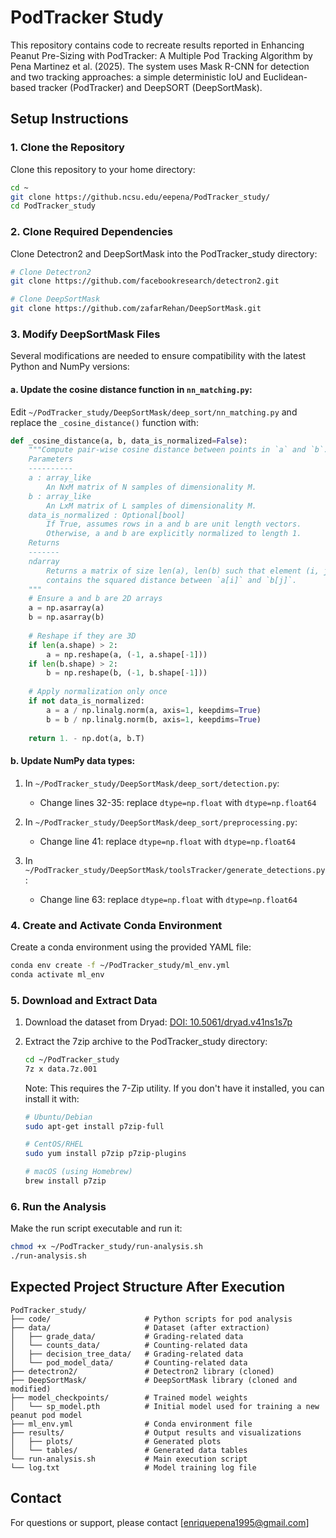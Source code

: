 # PodTracker Study

This repository contains code to recreate results reported in Enhancing Peanut Pre-Sizing with PodTracker: A Multiple Pod Tracking Algorithm by Pena Martinez et al. (2025). The system uses Mask R-CNN for detection and two tracking approaches: a simple deterministic IoU and Euclidean-based tracker (PodTracker) and DeepSORT (DeepSortMask).

## Setup Instructions

### 1. Clone the Repository

Clone this repository to your home directory:

```bash
cd ~
git clone https://github.ncsu.edu/eepena/PodTracker_study/
cd PodTracker_study
```

### 2. Clone Required Dependencies

Clone Detectron2 and DeepSortMask into the PodTracker_study directory:

```bash
# Clone Detectron2
git clone https://github.com/facebookresearch/detectron2.git

# Clone DeepSortMask
git clone https://github.com/zafarRehan/DeepSortMask.git
```

### 3. Modify DeepSortMask Files

Several modifications are needed to ensure compatibility with the latest Python and NumPy versions:

#### a. Update the cosine distance function in `nn_matching.py`:

Edit `~/PodTracker_study/DeepSortMask/deep_sort/nn_matching.py` and replace the `_cosine_distance()` function with:

```python
def _cosine_distance(a, b, data_is_normalized=False):
    """Compute pair-wise cosine distance between points in `a` and `b`.
    Parameters
    ----------
    a : array_like
        An NxM matrix of N samples of dimensionality M.
    b : array_like
        An LxM matrix of L samples of dimensionality M.
    data_is_normalized : Optional[bool]
        If True, assumes rows in a and b are unit length vectors.
        Otherwise, a and b are explicitly normalized to length 1.
    Returns
    -------
    ndarray
        Returns a matrix of size len(a), len(b) such that element (i, j)
        contains the squared distance between `a[i]` and `b[j]`.
    """
    # Ensure a and b are 2D arrays
    a = np.asarray(a)
    b = np.asarray(b)
    
    # Reshape if they are 3D
    if len(a.shape) > 2:
        a = np.reshape(a, (-1, a.shape[-1]))
    if len(b.shape) > 2:
        b = np.reshape(b, (-1, b.shape[-1]))
    
    # Apply normalization only once
    if not data_is_normalized:
        a = a / np.linalg.norm(a, axis=1, keepdims=True)
        b = b / np.linalg.norm(b, axis=1, keepdims=True)
    
    return 1. - np.dot(a, b.T)
```

#### b. Update NumPy data types:

1. In `~/PodTracker_study/DeepSortMask/deep_sort/detection.py`:
   - Change lines 32-35: replace `dtype=np.float` with `dtype=np.float64`

2. In `~/PodTracker_study/DeepSortMask/deep_sort/preprocessing.py`:
   - Change line 41: replace `dtype=np.float` with `dtype=np.float64`

3. In `~/PodTracker_study/DeepSortMask/toolsTracker/generate_detections.py`:
   - Change line 63: replace `dtype=np.float` with `dtype=np.float64`

### 4. Create and Activate Conda Environment

Create a conda environment using the provided YAML file:

```bash
conda env create -f ~/PodTracker_study/ml_env.yml
conda activate ml_env
```

### 5. Download and Extract Data

1. Download the dataset from Dryad: [DOI: 10.5061/dryad.v41ns1s7p](https://doi.org/10.5061/dryad.v41ns1s7p)

2. Extract the 7zip archive to the PodTracker_study directory:
   ```bash
   cd ~/PodTracker_study
   7z x data.7z.001
   ```
   
   Note: This requires the 7-Zip utility. If you don't have it installed, you can install it with:
   ```bash
   # Ubuntu/Debian
   sudo apt-get install p7zip-full
   
   # CentOS/RHEL
   sudo yum install p7zip p7zip-plugins
   
   # macOS (using Homebrew)
   brew install p7zip
   ```

### 6. Run the Analysis

Make the run script executable and run it:

```bash
chmod +x ~/PodTracker_study/run-analysis.sh
./run-analysis.sh
```

## Expected Project Structure After Execution

```
PodTracker_study/
├── code/                     # Python scripts for pod analysis
├── data/                     # Dataset (after extraction)
│   ├── grade_data/           # Grading-related data
│   └── counts_data/          # Counting-related data
│   ├── decision_tree_data/   # Grading-related data
│   └── pod_model_data/       # Counting-related data
├── detectron2/               # Detectron2 library (cloned)
├── DeepSortMask/             # DeepSortMask library (cloned and modified)
├── model_checkpoints/        # Trained model weights
│   └── sp_model.pth          # Initial model used for training a new peanut pod model 
├── ml_env.yml                # Conda environment file
├── results/                  # Output results and visualizations
│   ├── plots/                # Generated plots
│   └── tables/               # Generated data tables
└── run-analysis.sh           # Main execution script
└── log.txt                   # Model training log file
```

## Contact

For questions or support, please contact [enriquepena1995@gmail.com]

